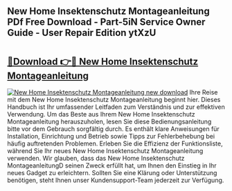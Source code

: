## New Home Insektenschutz Montageanleitung PDf Free Download - Part-5iN Service Owner Guide - User Repair Edition ytXzU

# <h2><a href="http://df6vc6.blite.top/?on=New+Home+Insektenschutz+Montageanleitung">🔗Download 👉🔴 New Home Insektenschutz Montageanleitung</a></h2>

[![New Home Insektenschutz Montageanleitung new download](https://i.imgur.com/lujVjoI.png)](http://df6vc6.blite.top/?on=New+Home+Insektenschutz+Montageanleitung)
Ihre Reise mit dem New Home Insektenschutz Montageanleitung beginnt hier. Dieses Handbuch ist Ihr umfassender Leitfaden zum Verständnis und zur effektiven Verwendung. Um das Beste aus Ihrem New Home Insektenschutz Montageanleitung herauszuholen, lesen Sie diese Bedienungsanleitung bitte vor dem Gebrauch sorgfältig durch. Es enthält klare Anweisungen für Installation, Einrichtung und Betrieb sowie Tipps zur Fehlerbehebung bei häufig auftretenden Problemen. Erleben Sie die Effizienz der Funktionsliste, während Sie Ihr neues New Home Insektenschutz Montageanleitung verwenden. Wir glauben, dass das New Home Insektenschutz MontageanleitungD seinen Zweck erfüllt hat, um Ihnen den Einstieg in Ihr neues Gadget zu erleichtern. Sollten Sie eine Klärung oder Unterstützung benötigen, steht Ihnen unser Kundensupport-Team jederzeit zur Verfügung.
